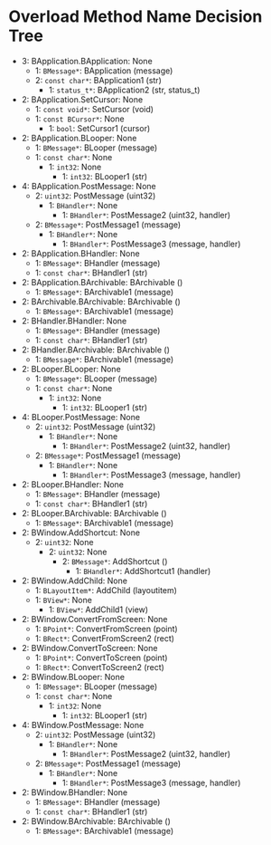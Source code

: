 # Overload Method Name Decision Tree

- 3: BApplication.BApplication: None 
    - 1: `BMessage*`: BApplication (message)
    - 2: `const char*`: BApplication1 (str)
        - 1: `status_t*`: BApplication2 (str, status_t)
- 2: BApplication.SetCursor: None 
    - 1: `const void*`: SetCursor (void)
    - 1: `const BCursor*`: None 
        - 1: `bool`: SetCursor1 (cursor)
- 2: BApplication.BLooper: None 
    - 1: `BMessage*`: BLooper (message)
    - 1: `const char*`: None 
        - 1: `int32`: None 
            - 1: `int32`: BLooper1 (str)
- 4: BApplication.PostMessage: None 
    - 2: `uint32`: PostMessage (uint32)
        - 1: `BHandler*`: None 
            - 1: `BHandler*`: PostMessage2 (uint32, handler)
    - 2: `BMessage*`: PostMessage1 (message)
        - 1: `BHandler*`: None 
            - 1: `BHandler*`: PostMessage3 (message, handler)
- 2: BApplication.BHandler: None 
    - 1: `BMessage*`: BHandler (message)
    - 1: `const char*`: BHandler1 (str)
- 2: BApplication.BArchivable: BArchivable ()
    - 1: `BMessage*`: BArchivable1 (message)
- 2: BArchivable.BArchivable: BArchivable ()
    - 1: `BMessage*`: BArchivable1 (message)
- 2: BHandler.BHandler: None 
    - 1: `BMessage*`: BHandler (message)
    - 1: `const char*`: BHandler1 (str)
- 2: BHandler.BArchivable: BArchivable ()
    - 1: `BMessage*`: BArchivable1 (message)
- 2: BLooper.BLooper: None 
    - 1: `BMessage*`: BLooper (message)
    - 1: `const char*`: None 
        - 1: `int32`: None 
            - 1: `int32`: BLooper1 (str)
- 4: BLooper.PostMessage: None 
    - 2: `uint32`: PostMessage (uint32)
        - 1: `BHandler*`: None 
            - 1: `BHandler*`: PostMessage2 (uint32, handler)
    - 2: `BMessage*`: PostMessage1 (message)
        - 1: `BHandler*`: None 
            - 1: `BHandler*`: PostMessage3 (message, handler)
- 2: BLooper.BHandler: None 
    - 1: `BMessage*`: BHandler (message)
    - 1: `const char*`: BHandler1 (str)
- 2: BLooper.BArchivable: BArchivable ()
    - 1: `BMessage*`: BArchivable1 (message)
- 2: BWindow.AddShortcut: None 
    - 2: `uint32`: None 
        - 2: `uint32`: None 
            - 2: `BMessage*`: AddShortcut ()
                - 1: `BHandler*`: AddShortcut1 (handler)
- 2: BWindow.AddChild: None 
    - 1: `BLayoutItem*`: AddChild (layoutitem)
    - 1: `BView*`: None 
        - 1: `BView*`: AddChild1 (view)
- 2: BWindow.ConvertFromScreen: None 
    - 1: `BPoint*`: ConvertFromScreen (point)
    - 1: `BRect*`: ConvertFromScreen2 (rect)
- 2: BWindow.ConvertToScreen: None 
    - 1: `BPoint*`: ConvertToScreen (point)
    - 1: `BRect*`: ConvertToScreen2 (rect)
- 2: BWindow.BLooper: None 
    - 1: `BMessage*`: BLooper (message)
    - 1: `const char*`: None 
        - 1: `int32`: None 
            - 1: `int32`: BLooper1 (str)
- 4: BWindow.PostMessage: None 
    - 2: `uint32`: PostMessage (uint32)
        - 1: `BHandler*`: None 
            - 1: `BHandler*`: PostMessage2 (uint32, handler)
    - 2: `BMessage*`: PostMessage1 (message)
        - 1: `BHandler*`: None 
            - 1: `BHandler*`: PostMessage3 (message, handler)
- 2: BWindow.BHandler: None 
    - 1: `BMessage*`: BHandler (message)
    - 1: `const char*`: BHandler1 (str)
- 2: BWindow.BArchivable: BArchivable ()
    - 1: `BMessage*`: BArchivable1 (message)
